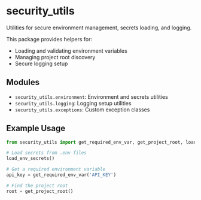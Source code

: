 # security_utils

Utilities for secure environment management, secrets loading, and logging.

This package provides helpers for:
- Loading and validating environment variables
- Managing project root discovery
- Secure logging setup

## Modules

- `security_utils.environment`: Environment and secrets utilities
- `security_utils.logging`: Logging setup utilities
- `security_utils.exceptions`: Custom exception classes

## Example Usage

```python
from security_utils import get_required_env_var, get_project_root, load_env_secrets

# Load secrets from .env files
load_env_secrets()

# Get a required environment variable
api_key = get_required_env_var('API_KEY')

# Find the project root
root = get_project_root()
```
